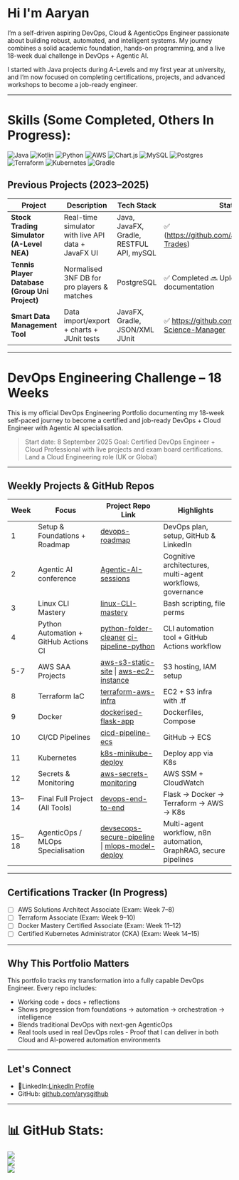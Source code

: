 # Hi I'm Aaryan 

I’m a self-driven aspiring DevOps, Cloud & AgenticOps Engineer passionate about building robust, automated, and intelligent systems. My journey combines a solid academic foundation, hands-on programming, and a live 18-week dual challenge in DevOps + Agentic AI.

I started with Java projects during A-Levels and my first year at university, and I’m now focused on completing certifications, projects, and advanced workshops to become a job-ready engineer.

---
# Skills (Some Completed, Others In Progress):
![Java](https://img.shields.io/badge/java-%23ED8B00.svg?style=for-the-badge&logo=openjdk&logoColor=white) ![Kotlin](https://img.shields.io/badge/kotlin-%237F52FF.svg?style=for-the-badge&logo=kotlin&logoColor=white) ![Python](https://img.shields.io/badge/python-3670A0?style=for-the-badge&logo=python&logoColor=ffdd54) ![AWS](https://img.shields.io/badge/AWS-%23FF9900.svg?style=for-the-badge&logo=amazon-aws&logoColor=white) ![Chart.js](https://img.shields.io/badge/chart.js-F5788D.svg?style=for-the-badge&logo=chart.js&logoColor=white) ![MySQL](https://img.shields.io/badge/mysql-4479A1.svg?style=for-the-badge&logo=mysql&logoColor=white) ![Postgres](https://img.shields.io/badge/postgres-%23316192.svg?style=for-the-badge&logo=postgresql&logoColor=white) ![Terraform](https://img.shields.io/badge/terraform-%235835CC.svg?style=for-the-badge&logo=terraform&logoColor=white) ![Kubernetes](https://img.shields.io/badge/kubernetes-%23326ce5.svg?style=for-the-badge&logo=kubernetes&logoColor=white) ![Gradle](https://img.shields.io/badge/Gradle-02303A.svg?style=for-the-badge&logo=Gradle&logoColor=white)

## Previous Projects (2023–2025)

| Project | Description | Tech Stack | Status |
|--------|-------------|------------|--------|
| **Stock Trading Simulator (A-Level NEA)** | Real-time simulator with live API data + JavaFX UI| Java, JavaFX, Gradle, RESTFUL API, mySQL | ✅ (https://github.com/arysgithub/Stocky-Trades) |
| **Tennis Player Database (Group Uni Project)** | Normalised 3NF DB for pro players & matches | PostgreSQL | ✅ Completed 🔜 Uploading with documentation |
| **Smart Data Management Tool** | Data import/export + charts + JUnit tests| JavaFX, Gradle, JSON/XML JUnit |✅ https://github.com/arysgithub/Data-Science-Manager |

---
# DevOps Engineering Challenge – 18 Weeks 

This is my official DevOps Engineering Portfolio documenting my 18-week self-paced journey to become a certified and job-ready DevOps + Cloud Engineer with Agentic AI specialisation.

>  Start date: 8 September 2025 
> Goal: Certified DevOps Engineer + Cloud Professional with live projects and exam board certifications. Land a Cloud Engineering role (UK or Global) 

---

## Weekly Projects & GitHub Repos

| Week | Focus                             | Project Repo Link                             | Highlights |
|------|-----------------------------------|-----------------------------------------------|------------|
| 1    | Setup & Foundations + Roadmap              | [devops-roadmap](#)                            | DevOps plan, setup, GitHub & LinkedIn |
| 2    |Agentic AI conference                 | [Agentic-AI-sessions](#)                     |Cognitive architectures, multi-agent workflows, governance |
| 3    | Linux CLI Mastery                      | [linux-CLI-mastery](https://github.com/arysgithub/Linux-cli-mastery)                      | Bash scripting, file perms |
| 4    | Python Automation + GitHub Actions CI                 | [python-folder-cleaner](#)  [ci-pipeline-python](#)                    | CLI automation tool + GitHub Actions workflow |
| 5-7  | AWS SAA Projects                  | [aws-s3-static-site](#) \| [aws-ec2-instance](#) | S3 hosting, IAM setup |
| 8    | Terraform IaC                     | [terraform-aws-infra](#)                       | EC2 + S3 infra with .tf |
| 9    | Docker                            | [dockerised-flask-app](#)                      | Dockerfiles, Compose |
| 10   | CI/CD Pipelines                   | [cicd-pipeline-ecs](#)                         | GitHub → ECS |
| 11   | Kubernetes                        | [k8s-minikube-deploy](#)                       | Deploy app via K8s |
| 12   | Secrets & Monitoring              | [aws-secrets-monitoring](#)                    | AWS SSM + CloudWatch |
| 13–14| Final Full Project (All Tools)    | [devops-end-to-end](#)                         | Flask → Docker → Terraform → AWS → K8s |
| 15–18| AgenticOps / MLOps Specialisation  | [devsecops-secure-pipeline](#) \| [mlops-model-deploy](#) | Multi-agent workflow, n8n automation, GraphRAG, secure pipelines |

---

## Certifications Tracker (In Progress)

- [ ] AWS Solutions Architect Associate (Exam: Week 7–8)
- [ ] Terraform Associate (Exam: Week 9–10)
- [ ] Docker Mastery Certified Associate (Exam: Week 11–12)
- [ ] Certified Kubernetes Administrator (CKA) (Exam: Week 14–15)

---

## Why This Portfolio Matters

This portfolio tracks my transformation into a fully capable DevOps Engineer. Every repo includes:
- Working code + docs + reflections
- Shows progression from foundations → automation → orchestration → intelligence
- Blends traditional DevOps with next-gen AgenticOps
- Real tools used in real DevOps roles - Proof that I can deliver in both Cloud and AI-powered automation environments

---

## Let's Connect
- 🔗LinkedIn:[LinkedIn Profile](https://www.linkedin.com/in/aaryan-shariff/)
- GitHub: [github.com/arysgithub](https://github.com/arysgithub)
---

# 📊 GitHub Stats:
![](https://github-readme-stats.vercel.app/api?username=arysgithub&theme=vue-dark&hide_border=false&include_all_commits=false&count_private=false)<br/>
![](https://nirzak-streak-stats.vercel.app/?user=arysgithub&theme=vue-dark&hide_border=false)<br/>
![](https://github-readme-stats.vercel.app/api/top-langs/?username=arysgithub&theme=vue-dark&hide_border=false&include_all_commits=false&count_private=false&layout=compact)

